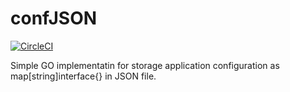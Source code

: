 # confJSON
[![CircleCI](https://circleci.com/gh/slytomcat/confJSON.svg?style=svg)](https://circleci.com/gh/slytomcat/confJSON)

Simple GO implementatin for storage application configuration as map[string]interface{} in JSON file.